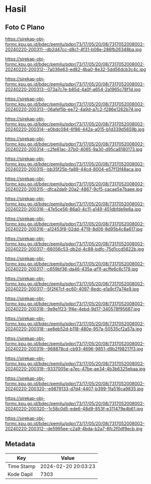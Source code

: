 # Hasil

## Foto C Plano

https://sirekap-obj-formc.kpu.go.id/bdec/pemilu/pdpr/73/17/05/20/08/7317052008002-20240220-200311--db2d47cc-d8c1-4f31-b08e-286fb26348ba.jpg

https://sirekap-obj-formc.kpu.go.id/bdec/pemilu/pdpr/73/17/05/20/08/7317052008002-20240220-200312--7a036e63-ed82-4ba0-8e32-5dd56dcb3c4c.jpg

https://sirekap-obj-formc.kpu.go.id/bdec/pemilu/pdpr/73/17/05/20/08/7317052008002-20240220-200313--073a7c7e-b85d-4a0f-a654-2a1965c78f1d.jpg

https://sirekap-obj-formc.kpu.go.id/bdec/pemilu/pdpr/73/17/05/20/08/7317052008002-20240220-200313--06afef5b-ee72-4a9d-a7c2-f286e1262b74.jpg

https://sirekap-obj-formc.kpu.go.id/bdec/pemilu/pdpr/73/17/05/20/08/7317052008002-20240220-200314--e0bdc084-6f86-442a-a015-b1d339d5659b.jpg

https://sirekap-obj-formc.kpu.go.id/bdec/pemilu/pdpr/73/17/05/20/08/7317052008002-20240220-200314--c2fe61ac-37b0-4065-9a30-d95ca8180173.jpg

https://sirekap-obj-formc.kpu.go.id/bdec/pemilu/pdpr/73/17/05/20/08/7317052008002-20240220-200315--bb35f25b-fa89-44cd-8004-e57f13f48aca.jpg

https://sirekap-obj-formc.kpu.go.id/bdec/pemilu/pdpr/73/17/05/20/08/7317052008002-20240220-200315--dfca2da9-20a2-4867-9cf5-cacae5e7baee.jpg

https://sirekap-obj-formc.kpu.go.id/bdec/pemilu/pdpr/73/17/05/20/08/7317052008002-20240220-200316--47e5ce56-86a0-4c11-a149-451dbfde9e6a.jpg

https://sirekap-obj-formc.kpu.go.id/bdec/pemilu/pdpr/73/17/05/20/08/7317052008002-20240220-200316--a12453f8-02dd-4719-8d06-8d95b4c8a617.jpg

https://sirekap-obj-formc.kpu.go.id/bdec/pemilu/pdpr/73/17/05/20/08/7317052008002-20240220-200317--66056c53-db2d-4c88-bdfc-75d1ccd5622b.jpg

https://sirekap-obj-formc.kpu.go.id/bdec/pemilu/pdpr/73/17/05/20/08/7317052008002-20240220-200317--c659bf36-da46-435a-af1f-acffe6c6c179.jpg

https://sirekap-obj-formc.kpu.go.id/bdec/pemilu/pdpr/73/17/05/20/08/7317052008002-20240220-200317--5f2f47cf-ec60-4097-8edc-e1a9cf7a74e9.jpg

https://sirekap-obj-formc.kpu.go.id/bdec/pemilu/pdpr/73/17/05/20/08/7317052008002-20240220-200318--9e9e1f23-1f4e-4ebd-9d17-340578f95687.jpg

https://sirekap-obj-formc.kpu.go.id/bdec/pemilu/pdpr/73/17/05/20/08/7317052008002-20240220-200318--ae8eb52d-b118-480e-957a-50535cf2a57a.jpg

https://sirekap-obj-formc.kpu.go.id/bdec/pemilu/pdpr/73/17/05/20/08/7317052008002-20240220-200319--968878cd-cb93-4696-9851-d9b2f98217f3.jpg

https://sirekap-obj-formc.kpu.go.id/bdec/pemilu/pdpr/73/17/05/20/08/7317052008002-20240220-200319--9337005e-a7ec-47be-ae34-4b3b6325ebaa.jpg

https://sirekap-obj-formc.kpu.go.id/bdec/pemilu/pdpr/73/17/05/20/08/7317052008002-20240220-200320--e9879133-d7d4-4407-b399-1fa516ca9835.jpg

https://sirekap-obj-formc.kpu.go.id/bdec/pemilu/pdpr/73/17/05/20/08/7317052008002-20240220-200320--1c58c0d5-ede6-48d9-853f-e311479e4b61.jpg

https://sirekap-obj-formc.kpu.go.id/bdec/pemilu/pdpr/73/17/05/20/08/7317052008002-20240220-200312--de5995ee-c2a9-4bda-b2a7-6fc2f0df9ecb.jpg


## Metadata

| Key        | Value               |
| ---------- | ------------------- |
| Time Stamp | 2024-02-20 20:03:23 |
| Kode Dapil | 7303                |



